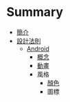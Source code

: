 # Summary

* [簡介](README.md)
* [設計法則](design_pattern/README.md)
   * [Android](design_pattern/android/README.md)
       * [概念](design_pattern/android/concept.md)
       * [動畫](design_pattern/android/animation.md)
       * 風格
           * [顏色](design_pattern/android/style/color.md)
           * 圖標

